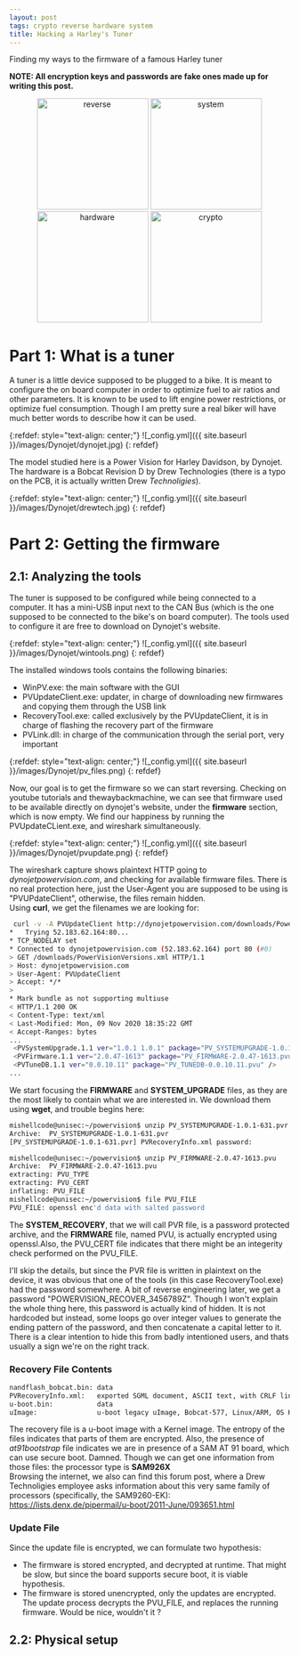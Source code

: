 ```yaml
---
layout: post
tags: crypto reverse hardware system
title: Hacking a Harley's Tuner
---
```


Finding my ways to the firmware of a famous Harley tuner

**NOTE: All encryption keys and passwords are fake ones made up for writing this post.**

<div style="text-align: center;">
 <a href="/tags#system"><img src="{{ site.baseurl }}/icons/reverse.png" width="200" title="reverse" ></a>
   <a href="/tags#system"><img src="{{ site.baseurl }}/icons/system.png" width="200" title="system" ></a>
   <a href="/tags#system"><img src="{{ site.baseurl }}/icons/hardware.png" width="200" title="hardware" ></a>
   <a href="/tags#system"><img src="{{ site.baseurl }}/icons/crypto.png" width="200" title="crypto" ></a>
</div>

# Part 1: What is a tuner

A tuner is a little device supposed to be plugged to a bike. It is meant to configure the on board computer in order to optimize fuel to air ratios and other parameters. It is known to be used to lift engine power restrictions, or optimize fuel consumption. Though I am pretty sure a real biker will have much better words to describe how it can be used.

{:refdef: style="text-align: center;"}
![_config.yml]({{ site.baseurl }}/images/Dynojet/dynojet.jpg)
{: refdef}

The model studied here is a Power Vision for Harley Davidson, by Dynojet. The hardware is a Bobcat Revision D by Drew Technologies (there is a typo on the PCB, it is actually written Drew *Technoligies*).

{:refdef: style="text-align: center;"}
![_config.yml]({{ site.baseurl }}/images/Dynojet/drewtech.jpg)
{: refdef}

# Part 2: Getting the firmware
## 2.1: Analyzing the tools

The tuner is supposed to be configured while being connected to a computer. It has a mini-USB input next to the CAN Bus (which is the one supposed to be connected to the bike's on board computer). The tools used to configure it are free to download on Dynojet's website.

{:refdef: style="text-align: center;"}
![_config.yml]({{ site.baseurl }}/images/Dynojet/wintools.png)
{: refdef}

The installed windows tools contains the following binaries:
* WinPV.exe: the main software with the GUI
* PVUpdateClient.exe: updater, in charge of downloading new firmwares and copying them through the USB link
* RecoveryTool.exe: called exclusively by the PVUpdateClient, it is in charge of flashing the recovery part of the firmware
* PVLink.dll: in charge of the communication through the serial port, very important

{:refdef: style="text-align: center;"}
![_config.yml]({{ site.baseurl }}/images/Dynojet/pv_files.png)
{: refdef}

Now, our goal is to get the firmware so we can start reversing. Checking on youtube tutorials and thewaybackmachine, we can see that firmware used to be available directly on dynojet's website, under the **firmware** section, which is now empty. We find our happiness by running the PVUpdateCLient.exe, and wireshark simultaneously.

{:refdef: style="text-align: center;"}
![_config.yml]({{ site.baseurl }}/images/Dynojet/pvupdate.png)
{: refdef}

The wireshark capture shows plaintext HTTP going to *dynojetpowervision.com*, and checking for available firmware files. There is no real protection here, just the User-Agent you are supposed to be using is "PVUPdateClient", otherwise, the files remain hidden.  
Using **curl**, we get the filenames we are looking for:
```bash
 curl -v -A PVUpdateClient http://dynojetpowervision.com/downloads/PowerVisionVersions.xml
*   Trying 52.183.62.164:80...
* TCP_NODELAY set
* Connected to dynojetpowervision.com (52.183.62.164) port 80 (#0)
> GET /downloads/PowerVisionVersions.xml HTTP/1.1
> Host: dynojetpowervision.com
> User-Agent: PVUpdateClient
> Accept: */*
>
* Mark bundle as not supporting multiuse
< HTTP/1.1 200 OK
< Content-Type: text/xml
< Last-Modified: Mon, 09 Nov 2020 18:35:22 GMT
< Accept-Ranges: bytes
...
 <PVSystemUpgrade.1.1 ver="1.0.1 1.0.1" package="PV_SYSTEMUPGRADE-1.0.1-631.pvr"/>
 <PVFirmware.1.1 ver="2.0.47-1613" package="PV_FIRMWARE-2.0.47-1613.pvu" />
 <PVTuneDB.1.1 ver="0.0.10.11" package="PV_TUNEDB-0.0.10.11.pvu" />
...
```

We start focusing the **FIRMWARE** and **SYSTEM_UPGRADE** files, as they are the most likely to contain what we are interested in. We download them using **wget**, and trouble begins here:
```bash
mishellcode@unisec:~/powervision$ unzip PV_SYSTEMUPGRADE-1.0.1-631.pvr                                                  
Archive:  PV_SYSTEMUPGRADE-1.0.1-631.pvr                                                                                
[PV_SYSTEMUPGRADE-1.0.1-631.pvr] PVRecoveryInfo.xml password: 
```

```bash
mishellcode@unisec:~/powervision$ unzip PV_FIRMWARE-2.0.47-1613.pvu                                                     
Archive:  PV_FIRMWARE-2.0.47-1613.pvu                                                                                    
extracting: PVU_TYPE                                                                                                    
extracting: PVU_CERT                                                                                                     
inflating: PVU_FILE                                                                                                   
mishellcode@unisec:~/powervision$ file PVU_FILE                                                                        
PVU_FILE: openssl enc'd data with salted password                                                                            
```

The **SYSTEM_RECOVERY**, that we will call PVR file, is a password protected archive, and the **FIRMWARE** file, named PVU, is actually encrypted using openssl.Also, the PVU_CERT file indicates that there might be an integerity check performed on the PVU_FILE.  

I'll skip the details, but since the PVR file is written in plaintext on the device, it was obvious that one of the tools (in this case RecoveryTool.exe) had the password somewhere. A bit of reverse engineering later, we get a password "POWERVISION_RECOVER_3456789Z". Though I won't explain the whole thing here, this password is actually kind of hidden. It is not hardcoded but instead, some loops go over integer values to generate the ending pattern of the password, and then concatenate a capital letter to it. There is a clear intention to hide this from badly intentioned users, and thats usually a sign we're on the right track.

### Recovery File Contents

```bash
nandflash_bobcat.bin: data                                                                                              
PVRecoveryInfo.xml:   exported SGML document, ASCII text, with CRLF line terminators                                    
u-boot.bin:           data                                                                                              
uImage:               u-boot legacy uImage, Bobcat-577, Linux/ARM, OS Kernel Image (Not compressed), 828996 bytes, Thu Feb  3 14:44:52 2011, Load Address: 0x20008000, Entry Point: 0x20008040, Header CRC: 0x5EDBBE36, Data CRC: 0xD026D2D5 
````

The recovery file is a u-boot image with a Kernel image. The entropy of the files indicates that parts of them are encrypted. Also, the presence of *at91bootstrap* file indicates we are in presence of a SAM AT 91 board, which can use secure boot. Damned. Though we can get one information from those files: the processor type is  **SAM926X**  
Browsing the internet, we also can find this forum post, where a Drew Technoligies employee asks information about this very same family of processors (specifically, the SAM9260-EK): https://lists.denx.de/pipermail/u-boot/2011-June/093651.html

### Update File

Since the update file is encrypted, we can formulate two hypothesis:
* The firmware is stored encrypted, and decrypted at runtime. That might be slow, but since the board supports secure boot, it is viable hypothesis.
* The firmware is stored unencrypted, only the updates are encrypted. The update process decrypts the PVU_FILE, and replaces the running firmware. Would be nice, wouldn't it ?

## 2.2: Physical setup
